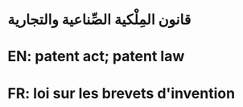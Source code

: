 # قانون المِلْكية الصِّناعية والتجارية

# EN: patent act; patent law

# FR: loi sur les brevets d'invention
